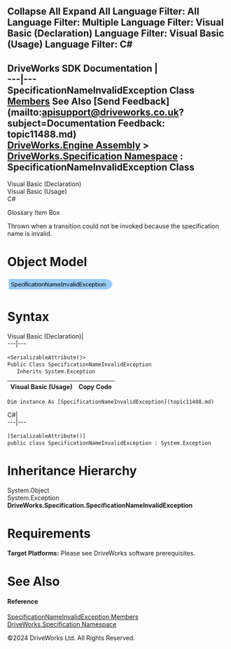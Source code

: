        

 Collapse All Expand All  Language Filter: All  Language Filter: Multiple  Language Filter: Visual Basic (Declaration) Language Filter: Visual Basic (Usage) Language Filter: C#  
---  
DriveWorks SDK Documentation  |   
---|---  
SpecificationNameInvalidException Class   
[Members](topic11489.md) See Also [Send Feedback](mailto:apisupport@driveworks.co.uk?subject=Documentation Feedback: topic11488.md)  
[DriveWorks.Engine Assembly](topic2156.md) > [DriveWorks.Specification Namespace](topic10764.md) : SpecificationNameInvalidException Class  
---  
  
Visual Basic (Declaration)    
Visual Basic (Usage)    
C# 

Glossary Item Box

Thrown when a transition could not be invoked because the specification name is invalid. 

# Object Model

![](dotnetdiagramimages/image584.png)

# Syntax

Visual Basic (Declaration)|   
---|---  
      
    
    <SerializableAttribute()>
    Public Class SpecificationNameInvalidException 
       Inherits System.Exception  
  
Visual Basic (Usage)| Copy Code  
---|---  
      
    
    Dim instance As [SpecificationNameInvalidException](topic11488.md)  
  
C#|   
---|---  
      
    
    [SerializableAttribute()]
    public class SpecificationNameInvalidException : System.Exception   
  
# Inheritance Hierarchy

System.Object  
System.Exception  
**DriveWorks.Specification.SpecificationNameInvalidException**  


# Requirements

**Target Platforms:** Please see DriveWorks software prerequisites.

# See Also

#### Reference

[SpecificationNameInvalidException Members](topic11489.md)   
[DriveWorks.Specification Namespace](topic10764.md)

©2024 DriveWorks Ltd. All Rights Reserved.
